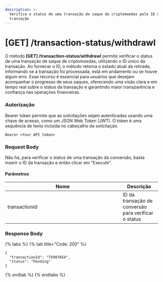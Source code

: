 ```yaml
---
description: >-
  Verifica o status de uma transação de saque de criptomoedas pelo ID da
  transação
---
```


# \[GET] /transaction-status/withdrawl

O método **\[GET] /transaction-status/withdrawl** permite verificar o status de uma transação de saque de criptomoedas, utilizando o ID único da transação. Ao fornecer o ID, o método retorna o estado atual da retirada, informando se a transação foi processada, está em andamento ou se houve algum erro. Esse recurso é essencial para usuários que desejam acompanhar o progresso de seus saques, oferecendo uma visão clara e em tempo real sobre o status da transação e garantindo maior transparência e confiança nas operações financeiras.

### Autorização

Bearer token permite que as solicitações sejam autenticadas usando uma chave de acesso, como um JSON Web Token (JWT). O token é uma sequência de texto incluída no cabeçalho da solicitação.

```
Bearer <Your API token>
```

### Request Body

Não há, para verificar o status de uma transação da conversão, basta inserir o ID da transação e então clicar em "Execute".

#### Parâmetros

<table><thead><tr><th width="364">Nome</th><th>Descrição</th></tr></thead><tbody><tr><td>transactionId</td><td>ID da transação de conversão para verificar o status</td></tr></tbody></table>

### Response Body

{% tabs %}
{% tab title="Code: 200" %}
```
{
  "transactionId": "TX987654",
  "status": "Pending"
}
```
{% endtab %}
{% endtabs %}

